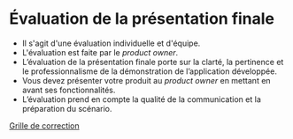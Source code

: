 # Évaluation de la présentation finale

- Il s'agit d'une évaluation individuelle et d'équipe.
- L'évaluation est faite par le *product owner*.
- L’évaluation de la présentation finale porte sur la clarté, la pertinence et le professionnalisme de la démonstration de l’application développée.
- Vous devez présenter votre produit au *product owner* en mettant en avant ses fonctionnalités.
- L’évaluation prend en compte la qualité de la communication et la préparation du scénario.

[Grille de correction](_09-grilles/Grille-Presentation-finale.xlsx)
